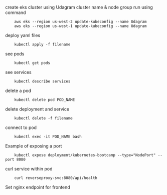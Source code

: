 create eks cluster using Udagram cluster name & node group
run using command 
```
    aws eks --region us-west-2 update-kubeconfig --name Udagram
    aws eks --region us-west-1 update-kubeconfig --name Udagram
```

deploy yaml files
```
    kubectl apply -f filename
```

see pods
```
    kubectl get pods
```

see services
```
    kubectl describe services
```
delete a pod
```
    kubectl delete pod POD_NAME
```

delete deployment and service
```
    kubectl delete -f filename
```

connect to pod
```
    kubectl exec -it POD_NAME bash
```

Example of exposing a port
```
    kubectl expose deployment/kubernetes-bootcamp --type="NodePort" --port 8080
```

curl service within pod
```
    curl reverseproxy-svc:8080/api/health
```

Set nginx endpoint for frontend
